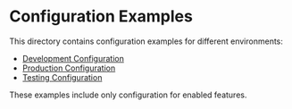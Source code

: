 # Configuration Examples

This directory contains configuration examples for different environments:

- [Development Configuration](development.md)
- [Production Configuration](production.md)
- [Testing Configuration](testing.md)

These examples include only configuration for enabled features.
